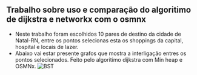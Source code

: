 ## Trabalho sobre uso e comparação do algoritimo de dijkstra e networkx com o osmnx
- Neste trabalho foram escolhidos 10 pares de destino da cidade de Natal-RN, entre os pontos selecionas esta os shoppings da capital, hospital e locais de lazer.
- Abaixo vai estar presente grafos que mostra a interligação entres os pontos selecionados. Feito pelo algoritimo dijkstra com Min heap e OSMNx.
  <img src="![midway_natal shopping](https://github.com/user-attachments/assets/5887e6aa-b0a6-46ef-a889-f2c2c3282130)" alt="BST">
